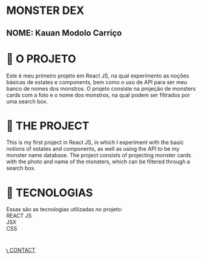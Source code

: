 <h1> MONSTER DEX </h1>
<h2>NOME: Kauan Modolo Carriço </h1>

# 🚧 O PROJETO
Este é meu primeiro projeto em React JS, na qual experimento as noções básicas de estates e components, bem como o uso de API para ser meu banco de nomes dos monstros. O projeto consiste na projeção de monsters cards com a foto e o nome dos monstros, na qual podem ser filtrados por uma search box.

# 🚧 THE PROJECT
This is my first project in React JS, in which I experiment with the basic notions of estates and components, as well as using the API to be my monster name database. The project consists of projecting monster cards with the photo and name of the monsters, which can be filtered through a search box.

# 🚀 TECNOLOGIAS
Essas são as tecnologias utilizadas no projeto:
<br>
REACT JS
<br>
JSX
<br>
CSS

# <div align="CENTER"> 
<a display="flex" text-align="center" href="https://kauanmodolo.github.io/linktree_kauanmodolo/" target="_blank"> 📞 CONTACT</a> 
</div>
